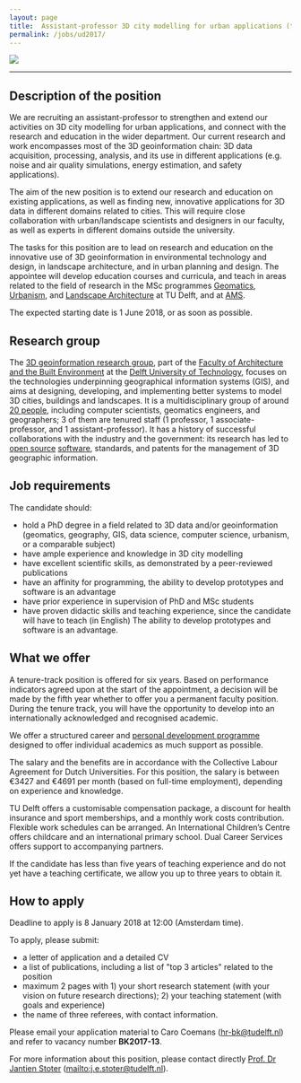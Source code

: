 ```yaml
---
layout: page
title:  Assistant-professor 3D city modelling for urban applications (tenure track)
permalink: /jobs/ud2017/
---
```


<!-- <div class="alert alert-danger" role="alert">2016-12-05: The application deadline has passed, it is not possible to apply anymore. We thank all the applicants for their interest.</div> -->


<div class="row">
	<div class="col-sm-12 col-xs-12"><img class="img-responsive" src="{{ "/jobs/ud2017/img/mooi.jpg" | prepend: site.baseurl }}"></div>
</div>

- - - 

## Description of the position

We are recruiting an assistant-professor to strengthen and extend our activities on 3D city modelling for urban applications, and connect with the research and education in the wider department. 
Our current research and work encompasses most of the 3D geoinformation chain: 3D data acquisition, processing, analysis, and its use in different applications (e.g. noise and air quality simulations, energy estimation, and safety applications). 

The aim of the new position is to extend our research and education on existing applications, as well as finding new, innovative applications for 3D data in different domains related to cities. 
This will require close collaboration with urban/landscape scientists and designers in our faculty, as well as experts in different domains outside the university. 

The tasks for this position are to lead on research and education on the innovative use of 3D geoinformation in environmental technology and design, in landscape architecture, and in urban planning and design. 
The appointee will develop education courses and curricula, and teach in areas related to the field of research in the MSc programmes [Geomatics](https://www.tudelft.nl/onderwijs/opleidingen/masters/gm/msc-geomatics/), [Urbanism](https://www.tudelft.nl/en/education/programmes/masters/architecture-urbanism-and-building-sciences/msc-architecture-urbanism-and-building-sciences/master-tracks/urbanism/), and [Landscape Architecture](https://www.tudelft.nl/en/education/programmes/masters/architecture-urbanism-and-building-sciences/msc-architecture-urbanism-and-building-sciences/master-tracks/landscape-architecture/) at TU Delft, and at [AMS](http://www.ams-institute.org). 

The expected starting date is 1 June 2018, or as soon as possible.


## Research group

The [3D geoinformation research group](https://3d.bk.tudelft.nl), part of the [Faculty of Architecture and the Built Environment](http://www.bk.tudelft.nl/en) at the [Delft University of Technology](http://www.tudelft.nl), focuses on the technologies underpinning geographical information systems (GIS), and aims at designing, developing, and implementing better systems to model 3D cities, buildings and landscapes.
It is a multidisciplinary group of around [20 people](/about/), including computer scientists, geomatics engineers, and geographers; 3 of them are tenured staff (1 professor, 1 associate-professor, and 1 assistant-professor).
It has a history of successful collaborations with the industry and the government: its research has led to [open source](https://github.com/tudelft3d) [software](https://github.com/tudelft3d), standards, and patents for the management of 3D geographic information.



## Job requirements
<!-- 600 char --> 

The candidate should:

- hold a PhD degree in a field related to 3D data and/or geoinformation (geomatics, geography, GIS, data science, computer science, urbanism, or a comparable subject)
- have ample experience and knowledge in 3D city modelling
- have excellent scientific skills, as demonstrated by a peer-reviewed publications
- have an affinity for programming, the ability to develop prototypes and software is an advantage
- have prior experience in supervision of PhD and MSc students
- have proven didactic skills and teaching experience, since the candidate will have to teach (in English)
The ability to develop prototypes and software is an advantage.


## What we offer

A tenure-track position is offered for six years. 
Based on performance indicators agreed upon at the start of the appointment, a decision will be made by the fifth year whether to offer you a permanent faculty position.
During the tenure track, you will have the opportunity to develop into an internationally acknowledged and recognised academic. 

We offer a structured career and [personal development programme](http://www.tudelft.nl/tenuretrack) designed to offer individual academics as much support as possible. 

The salary and the benefits are in accordance with the Collective Labour Agreement for Dutch Universities.
For this position, the salary is between €3427 and €4691 per month (based on full-time employment), depending on experience and knowledge.

TU Delft offers a customisable compensation package, a discount for health insurance and sport memberships, and a monthly work costs contribution. 
Flexible work schedules can be arranged. 
An International Children’s Centre offers childcare and an international primary school. 
Dual Career Services offers support to accompanying partners. 

If the candidate has less than five years of teaching experience and do not yet have a teaching certificate, we allow you up to three years to obtain it.


## How to apply

<div class="alert alert-info" role="alert">
Deadline to apply is 8 January 2018 at 12:00 (Amsterdam time).
</div>

To apply, please submit: 

  - a letter of application and a detailed CV 
  - a list of publications, including a list of "top 3 articles" related to the position
  - maximum 2 pages with 1) your short research statement (with your vision on future research directions); 2) your teaching statement (with goals and experience)
  - the name of three referees, with contact information.

Please email your application material to Caro Coemans (<hr-bk@tudelft.nl>) and refer to vacancy number __BK2017-13__.

For more information about this position, please contact directly [Prof. Dr Jantien Stoter](https://3d.bk.tudelft.nl/jstoter) (<mailto:j.e.stoter@tudelft.nl>).

